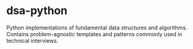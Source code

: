 # dsa-python
Python implementations of fundamental data structures and algorithms. Contains problem-agnostic templates and patterns commonly used in technical interviews.
